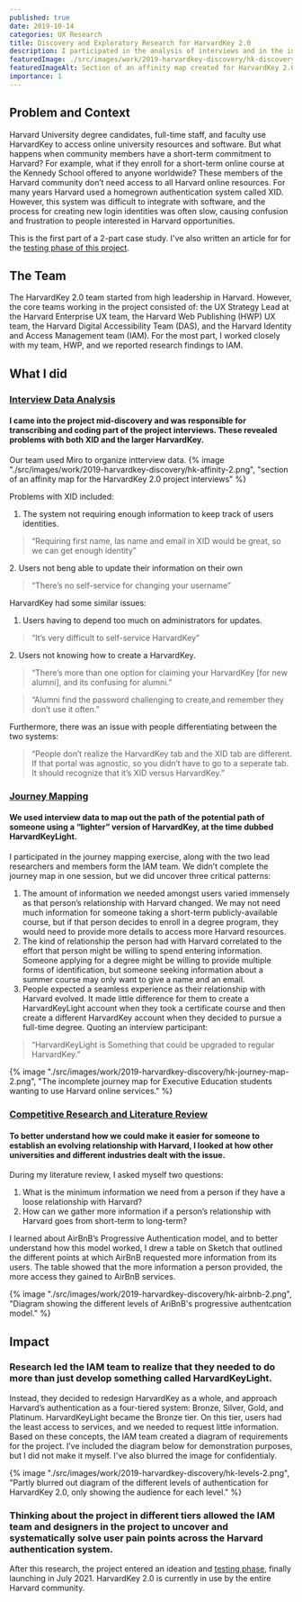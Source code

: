 ```yaml
---
published: true
date: 2019-10-14
categories: UX Research
title: Discovery and Exploratory Research for HarvardKey 2.0
description: I participated in the analysis of interviews and in the initial journeymapping of a new login system of Harvard online resources.
featuredImage: ./src/images/work/2019-harvardkey-discovery/hk-discovery-project-card.png
featuredImageAlt: Section of an affinity map created for HarvardKey 2.0
importance: 1
---
```


<!-- <ProjectOverview 
    summary={props.frontmatter.description}
    teamAndTimeline="HarvardKey  2.0 is a multi-year project, scoped in phases. In this case study, I discuss my involvement in the Usability Testing Phase, which took place from April to May 2021. I was also later involved in the Discovery Research Phase during Oct 2019."
    responsabilitiesList={
        [
            "Interview Data Analysis",
            "Journey Mapping",
            "Competitive Research and Literature Review"
        ]
    }
    toolsList={
        [
            "Miro",
            "Sketch"
        ]
    }
    outcome="The scope of the HarvardKey project expanded from adding a new login for a small Harvard audinece, to a more comprehansive re-design of the HarvardKey system used by eveyrone at Harvard."
/> -->


## Problem and Context
Harvard University degree candidates, full-time staff, and faculty use HarvardKey to access online university resources and software. But what happens when community members have a short-term commitment to Harvard? 
For example, what if they enroll for a short-term online course at the Kennedy School offered to anyone worldwide? 
These members of the Harvard community don’t need access to all Harvard online resources. 
For many years Harvard used a homegrown authentication system called XID. However, this system was difficult to integrate with software, and the process for creating new login identities was often slow, causing confusion and frustration to people interested in Harvard opportunities. 

This is the first part of a 2-part case study. I've also written an article for for the [testing phase of this project](/work/2021-harvardkey-testing/).

## The Team
The HarvardKey 2.0 team started from high leadership in Harvard. However, the core teams working in the project consisted of: the UX Strategy Lead at the Harvard Enterprise UX team, the Harvard Web Publishing (HWP) UX team, the Harvard Digital Accessibility Team (DAS), and the Harvard Identity and Access Management team (IAM).  For the most part, I worked closely with my team, HWP, and we reported research findings to IAM. 

## What I did
### [Interview Data Analysis](#interview-data-analysis)

#### I came into the project mid-discovery and was responsible for transcribing and coding part of the project interviews. These revealed problems with both XID and the larger HarvardKey.
Our team used Miro to organize intterview data.
{% image "./src/images/work/2019-harvardkey-discovery/hk-affinity-2.png", "section of an affinity map for the HarvardKey 2.0 project interviews" %}

Problems with XID included:
1. The system not requiring enough information to keep track of users identities.
<blockquote><p>“Requiring first name, las name and email in XID would be great, so we can get enough identity”</p></blockquote>
2. Users not beng able to update their information on their own
<blockquote><p>“There’s no self-service for changing your username”</p></blockquote>

HarvardKey had some similar issues:
1. Users having to depend too much on administrators for updates.
<blockquote><p>“It’s very difficult to self-service HarvardKey”</p></blockquote>
2. Users not knowing how to create a HarvardKey.
<blockquote><p>“There’s more than one option for claiming your HarvardKey [for new alumni], and its confusing for alumni.”</p></blockquote>
<blockquote><p>“Alumni find the password challenging to create,and remember they don’t use it often.”</p></blockquote>

Furthermore, there was an issue with people differentiating between the two systems:
<blockquote><p>“People don’t realize the HarvardKey tab and the XID tab are different. If that portal was agnostic, so you didn’t have to go to a seperate tab. It should recognize that it’s XID versus HarvardKey.”</p></blockquote>

### [Journey Mapping](#journey-mapping)

#### We used interview data to map out the path of the potential path of someone using a “lighter” version of HarvardKey, at the time dubbed HarvardKeyLight. 

I participated in the journey mapping exercise, along with the two lead researchers and members form the IAM team. We didn’t complete the journey map in one session, but we did uncover three critical patterns:

1. The amount of information we needed amongst users varied immensely as that person’s relationship with Harvard changed. We may not need much information for someone taking a short-term publicly-available course, but if that person decides to enroll in a degree program, they would need to provide more details to access more Harvard resources. 
2. The kind of relationship the person had with Harvard correlated to the effort that person might be willing to spend entering information. Someone applying for a degree might be willing to provide multiple forms of identification, but someone seeking information about a summer course may only want to give a name and an email.
3. People expected a seamless experience as their relationship with Harvard evolved. It made little difference for them to create a HarvardKeyLight account when they took a certificate course and then create a different HarvardKey account when they decided to pursue a full-time degree. Quoting an interview participant:
<blockquote><p>“HarvardKeyLight is Something that could be upgraded to regular HarvardKey.” </p></blockquote>

{% image "./src/images/work/2019-harvardkey-discovery/hk-journey-map-2.png", "The incomplete journey map for Executive Education students wanting to use Harvard online services." %}

### [Competitive Research and Literature Review](#competitive-research-and-literature-review)

#### To better understand how we could make it easier for someone to establish an evolving relationship with Harvard, I looked at how other universities and different industries dealt with the issue.

During my literature review, I asked myself two questions:
1. What is the minimum information we need from a person if they have a loose relationship with Harvard?
2. How can we gather more information if a person’s relationship with Harvard goes from short-term to long-term? 

I learned about AirBnB’s Progressive Authentication model, and to better understand how this model worked, I drew a table on Sketch that outlined the different points at which AirBnB requested more information from its users. The table showed that the more information a person provided, the more access they gained to AirBnB services.  

{% image "./src/images/work/2019-harvardkey-discovery/hk-airbnb-2.png", "Diagram showing the different levels of AriBnB's progressive authentcation model." %}


## Impact
### Research led the IAM team to realize that they needed to do more than just develop something called HarvardKeyLight. 
Instead, they decided to redesign HarvardKey as a whole, and approach Harvard’s authentication as a four-tiered system: Bronze, Silver, Gold, and Platinum. HarvardKeyLight became the Bronze tier. On this tier, users had the least access to services, and we needed to request little information. Based on these concepts, the IAM team created a diagram of requirements for the project. I’ve included the diagram below for demonstration purposes, but I did not make it myself. I've also blurred the image for confidentialy.

{% image "./src/images/work/2019-harvardkey-discovery/hk-levels-2.png", "Partly blurred out diagram of the different levels of authentication for HarvardKey 2.0, only showing the audience for each level." %}

### Thinking about the project in different tiers allowed the IAM team and designers in the project to uncover and systematically solve user pain points across the Harvard authentication system. 
After this research, the project entered an ideation and [testing phase](/work/2021-harvardkey-testing/), finally launching in July 2021. HarvardKey 2.0 is currently in use by the entire Harvard community.
